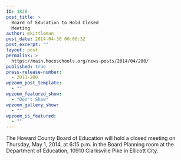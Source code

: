 ```yaml
---
ID: 3828
post_title: >
  Board of Education to Hold Closed
  Meeting
author: mkittleman
post_date: 2014-04-30 00:00:32
post_excerpt: ""
layout: post
permalink: >
  https://main.hocoschools.org/news-posts/2014/04/200/
published: true
press-release-number:
  - 2013-200
wpzoom_post_template:
  - ""
wpzoom_featured_show:
  - "Don't Show"
wpzoom_gallery_show:
  - ""
wpzoom_is_featured:
  - ""
---
```

The Howard County Board of Education will hold a closed meeting on Thursday, May 1, 2014, at 6:15 p.m. in the Board Planning room at the Department of Education, 10910 Clarksville Pike in Ellicott City.
